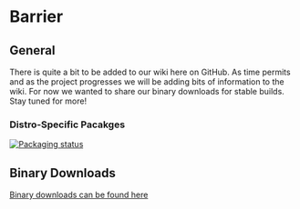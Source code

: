 # Barrier

## General

There is quite a bit to be added to our wiki here on GitHub. As time permits and as the project progresses we will be adding bits of information to the wiki. For now we wanted to share our binary downloads for stable builds. Stay tuned for more!
### Distro-Specific Pacakges

[![Packaging status](https://repology.org/badge/vertical-allrepos/barrier.svg)](https://repology.org/project/barrier/versions)

## Binary Downloads

[Binary downloads can be found here](https://github.com/debauchee/barrier/releases/tag/v2.3.1)

